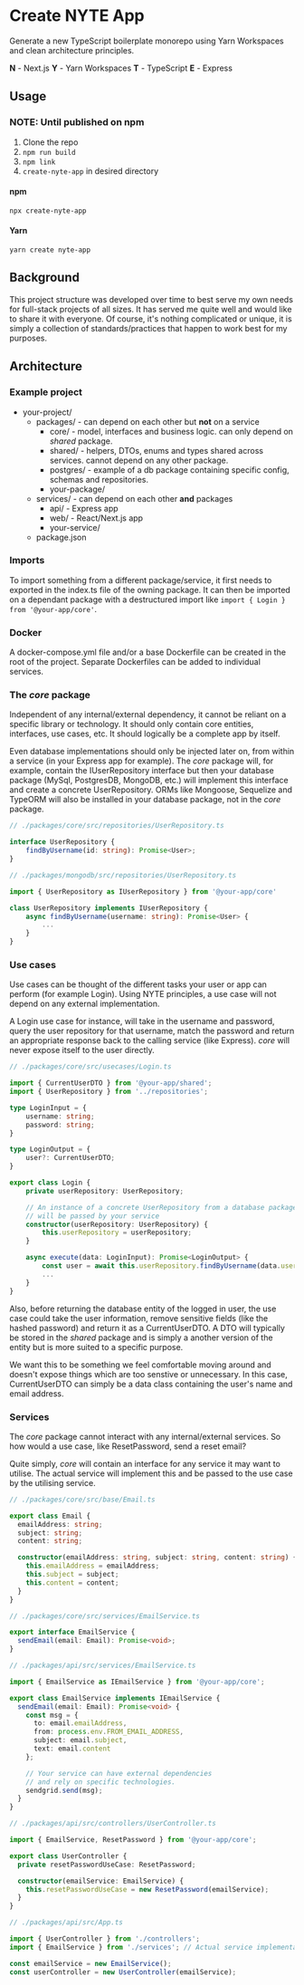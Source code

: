 # Create NYTE App

Generate a new TypeScript boilerplate monorepo using Yarn Workspaces and clean architecture principles.

**N** - Next.js
**Y** - Yarn Workspaces
**T** - TypeScript
**E** - Express

## Usage

### NOTE: Until published on npm

1. Clone the repo
2. `npm run build`
3. `npm link`
4. `create-nyte-app` in desired directory

#### npm

    npx create-nyte-app

#### Yarn

    yarn create nyte-app

## Background

This project structure was developed over time to best serve my own needs for full-stack projects of all sizes. It has served me quite well and would like to share it with everyone. Of course, it's nothing complicated or unique, it is simply a collection of standards/practices that happen to work best for my purposes.

## Architecture

### Example project

- your-project/
  - packages/ - can depend on each other but **not** on a service
    - core/ - model, interfaces and business logic. can only depend on _shared_ package.
    - shared/ - helpers, DTOs, enums and types shared across services. cannot depend on any other package.
    - postgres/ - example of a db package containing specific config, schemas and repositories.
    - your-package/
  - services/ - can depend on each other **and** packages
    - api/ - Express app
    - web/ - React/Next.js app
    - your-service/
  - package.json

### Imports

To import something from a different package/service, it first needs to exported in the index.ts file of the owning package. It can then be imported on a dependant package with a destructured import like `import { Login } from '@your-app/core'`.

### Docker

A docker-compose.yml file and/or a base Dockerfile can be created in the root of the project. Separate Dockerfiles can be added to individual services.

### The _core_ package

Independent of any internal/external dependency, it cannot be reliant on a specific library or technology. It should only contain core entities, interfaces, use cases, etc. It should logically be a complete app by itself.

Even database implementations should only be injected later on, from within a service (in your Express app for example). The _core_ package will, for example, contain the IUserRepository interface but then your database package (MySql, PostgresDB, MongoDB, etc.) will implement this interface and create a concrete UserRepository. ORMs like Mongoose, Sequelize and TypeORM will also be installed in your database package, not in the _core_ package.

```TypeScript
// ./packages/core/src/repositories/UserRepository.ts

interface UserRepository {
    findByUsername(id: string): Promise<User>;
}

// ./packages/mongodb/src/repositories/UserRepository.ts

import { UserRepository as IUserRepository } from '@your-app/core'

class UserRepository implements IUserRepository {
    async findByUsername(username: string): Promise<User> {
        ...
    }
}
```

### Use cases

Use cases can be thought of the different tasks your user or app can perform (for example Login). Using NYTE principles, a use case will not depend on any external implementation.

A Login use case for instance, will take in the username and password, query the user repository for that username, match the password and return an appropriate response back to the calling service (like Express). _core_ will never expose itself to the user directly.

```TypeScript
// ./packages/core/src/usecases/Login.ts

import { CurrentUserDTO } from '@your-app/shared';
import { UserRepository } from '../repositories';

type LoginInput = {
    username: string;
    password: string;
}

type LoginOutput = {
    user?: CurrentUserDTO;
}

export class Login {
    private userRepository: UserRepository;

    // An instance of a concrete UserRepository from a database package
    // will be passed by your service
    constructor(userRepository: UserRepository) {
        this.userRepository = userRepository;
    }

    async execute(data: LoginInput): Promise<LoginOutput> {
        const user = await this.userRepository.findByUsername(data.username);
        ...
    }
}
```

Also, before returning the database entity of the logged in user, the use case could take the user information, remove sensitive fields (like the hashed password) and return it as a CurrentUserDTO. A DTO will typically be stored in the _shared_ package and is simply a another version of the entity but is more suited to a specific purpose.

We want this to be something we feel comfortable moving around and doesn't expose things which are too senstive or unnecessary. In this case, CurrentUserDTO can simply be a data class containing the user's name and email address.

### Services

The _core_ package cannot interact with any internal/external services. So how would a use case, like ResetPassword, send a reset email?

Quite simply, _core_ will contain an interface for any service it may want to utilise. The actual service will implement this and be passed to the use case by the utilising service.

```TypeScript
// ./packages/core/src/base/Email.ts

export class Email {
  emailAddress: string;
  subject: string;
  content: string;

  constructor(emailAddress: string, subject: string, content: string) {
    this.emailAddress = emailAddress;
    this.subject = subject;
    this.content = content;
  }
}

// ./packages/core/src/services/EmailService.ts

export interface EmailService {
  sendEmail(email: Email): Promise<void>;
}

// ./packages/api/src/services/EmailService.ts

import { EmailService as IEmailService } from '@your-app/core';

export class EmailService implements IEmailService {
  sendEmail(email: Email): Promise<void> {
    const msg = {
      to: email.emailAddress,
      from: process.env.FROM_EMAIL_ADDRESS,
      subject: email.subject,
      text: email.content
    };

    // Your service can have external dependencies
    // and rely on specific technologies.
    sendgrid.send(msg);
  }
}
```

```TypeScript
// ./packages/api/src/controllers/UserController.ts

import { EmailService, ResetPassword } from '@your-app/core';

export class UserController {
  private resetPasswordUseCase: ResetPassword;

  constructor(emailService: EmailService) {
    this.resetPasswordUseCase = new ResetPassword(emailService);
  }
}

// ./packages/api/src/App.ts

import { UserController } from './controllers';
import { EmailService } from './services'; // Actual service implementation

const emailService = new EmailService();
const userController = new UserController(emailService);
```
